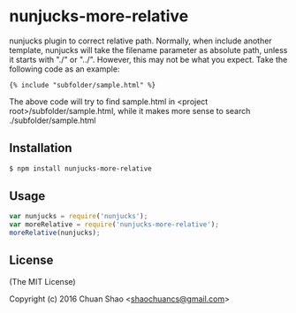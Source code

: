 # nunjucks-more-relative
nunjucks plugin to correct relative path. Normally, when include another template, nunjucks will take the filename parameter as absolute path, unless it starts with "./" or "../". However, this may not be what you expect.
Take the following code as an example:
```
{% include "subfolder/sample.html" %}
```
The above code will try to find sample.html in &lt;project root&gt;/subfolder/sample.html, while it makes more sense to search ./subfolder/sample.html

## Installation
```sh
$ npm install nunjucks-more-relative
```

## Usage
```js
var nunjucks = require('nunjucks');
var moreRelative = require('nunjucks-more-relative');
moreRelative(nunjucks);
```

## License
(The MIT License)

Copyright (c) 2016 Chuan Shao &lt;shaochuancs@gmail.com&gt;
